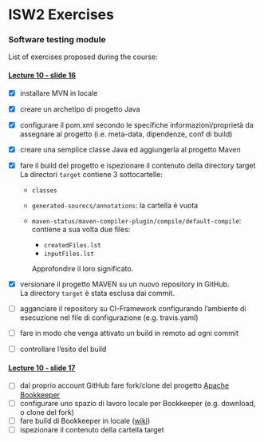 # ISW2 Exercises
### Software testing module

List of exercises proposed during the course:
#### <a href="#NOGO">Lecture 10 - slide 16 </a>
-[x] installare MVN in locale
-[x] creare un archetipo di progetto Java
-[x] configurare il pom.xml secondo le specifiche informazioni/proprietà
da assegnare al progetto (i.e. meta-data, dipendenze, conf di build)
-[x] creare una semplice classe Java ed aggiungerla al progetto Maven
-[x] fare il build del progetto e ispezionare il contenuto della directory
target \
La directori `target` contiene 3 sottocartelle:
    - `classes`
    - `generated-sourecs/annotations`: la cartella è vuota
    - `maven-status/maven-compiler-plugin/compile/default-compile`: contiene a sua volta
    due files:
        - `createdFiles.lst`
        - `inputFiles.lst`
    
        Approfondire il loro significato.   
     
-[x] versionare il progetto MAVEN su un nuovo repository in GitHub. \
    La directory `target` è stata esclusa dai commit.
-[ ] agganciare il repository su CI-Framework configurando l’ambiente di
esecuzione nel file di configurazione (e.g. travis.yaml)
-[ ] fare in modo che venga attivato un build in remoto ad ogni commit
-[ ] controllare l’esito del build


#### <a href="#NOGO">Lecture 10 - slide 17 </a>
-[ ] dal proprio account GitHub fare fork/clone del
progetto <a href="https://github.com/apache/bookkeeper">Apache Bookkeeper</a>
-[ ] configurare uno spazio di lavoro locale per
Bookkeeper (e.g. download, o clone del fork)
-[ ] fare build di Bookkeeper in locale (<a href="https://cwiki.apache.org/confluence/display/BOOKKEEPER/Developer+Setup">wiki</a>)
-[ ] ispezionare il contenuto della cartella target
